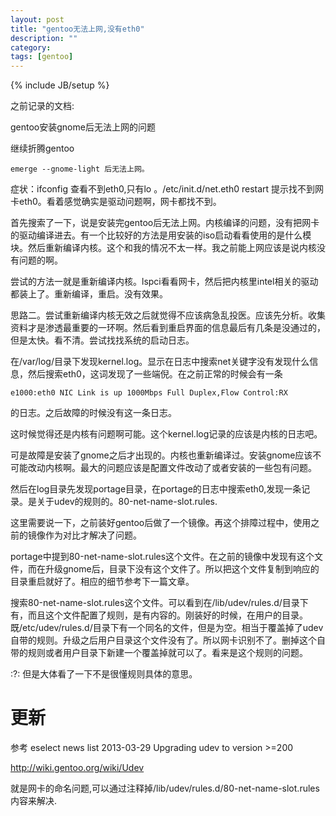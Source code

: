 ```yaml
---
layout: post
title: "gentoo无法上网,没有eth0"
description: ""
category: 
tags: [gentoo]
---
```

{% include JB/setup %}

之前记录的文档:

gentoo安装gnome后无法上网的问题

继续折腾gentoo

	emerge --gnome-light 后无法上网。

症状：ifconfig 查看不到eth0,只有lo 。/etc/init.d/net.eth0 restart 提示找不到网卡eth0。看着感觉确实是驱动问题啊，网卡都找不到。

首先搜索了一下，说是安装完gentoo后无法上网。内核编译的问题，没有把网卡的驱动编译进去。有一个比较好的方法是用安装的iso启动看看使用的是什么模块。然后重新编译内核。这个和我的情况不太一样。我之前能上网应该是说内核没有问题的啊。

尝试的方法一就是重新编译内核。lspci看看网卡，然后把内核里intel相关的驱动都装上了。重新编译，重启。没有效果。

思路二。尝试重新编译内核无效之后就觉得不应该病急乱投医。应该先分析。收集资料才是渗透最重要的一环啊。然后看到重启界面的信息最后有几条是没通过的，但是太快。看不清。尝试找找系统的启动日志。

在/var/log/目录下发现kernel.log。显示在日志中搜索net关键字没有发现什么信息，然后搜索eth0，这词发现了一些端倪。在之前正常的时候会有一条

	e1000:eth0 NIC Link is up 1000Mbps Full Duplex,Flow Control:RX

的日志。之后故障的时候没有这一条日志。

这时候觉得还是内核有问题啊可能。这个kernel.log记录的应该是内核的日志吧。

可是故障是安装了gnome之后才出现的。内核也重新编译过。安装gnome应该不可能改动内核啊。最大的问题应该是配置文件改动了或者安装的一些包有问题。

然后在log目录先发现portage目录，在portage的日志中搜索eth0,发现一条记录。是关于udev的规则的。80-net-name-slot.rules.

这里需要说一下，之前装好gentoo后做了一个镜像。再这个排障过程中，使用之前的镜像作为对比才解决了问题。

portage中提到80-net-name-slot.rules这个文件。在之前的镜像中发现有这个文件，而在升级gnome后，目录下没有这个文件了。所以把这个文件复制到响应的目录重启就好了。相应的细节参考下一篇文章。

搜索80-net-name-slot.rules这个文件。可以看到在/lib/udev/rules.d/目录下有，而且这个文件配置了规则，是有内容的。刚装好的时候，在用户的目录。既/etc/udev/rules.d/目录下有一个同名的文件，但是为空。相当于覆盖掉了udev自带的规则。升级之后用户目录这个文件没有了。所以网卡识别不了。删掉这个自带的规则或者用户目录下新建一个覆盖掉就可以了。看来是这个规则的问题。

:?: 但是大体看了一下不是很懂规则具体的意思。

# 更新

参考 eselect news list 2013-03-29  Upgrading udev to version >=200

http://wiki.gentoo.org/wiki/Udev

就是网卡的命名问题,可以通过注释掉/lib/udev/rules.d/80-net-name-slot.rules内容来解决.


